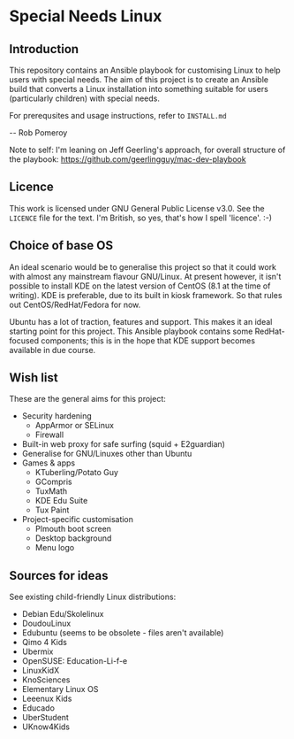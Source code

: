 # Special Needs Linux

## Introduction

This repository contains an Ansible playbook for customising Linux to help users with special needs. The aim of this project is to create an Ansible build that converts a Linux installation into something suitable for users (particularly children) with special needs.

For prerequsites and usage instructions, refer to ```INSTALL.md```

-- Rob Pomeroy

Note to self: I'm leaning on Jeff Geerling's approach, for overall structure of the playbook: https://github.com/geerlingguy/mac-dev-playbook

## Licence

This work is licensed under GNU General Public License v3.0. See the ```LICENCE``` file for the text. I'm British, so yes, that's how I spell 'licence'. :-)

## Choice of base OS

An ideal scenario would be to generalise this project so that it could work with almost any mainstream flavour GNU/Linux. At present however, it isn't possible to install KDE on the latest version of CentOS (8.1 at the time of writing). KDE is preferable, due to its built in kiosk framework. So that rules out CentOS/RedHat/Fedora for now.

Ubuntu has a lot of traction, features and support. This makes it an ideal starting point for this project. This Ansible playbook contains some RedHat-focused components; this is in the hope that KDE support becomes available in due course.

## Wish list

These are the general aims for this project:

* Security hardening
  * AppArmor or SELinux
  * Firewall
* Built-in web proxy for safe surfing (squid + E2guardian)
* Generalise for GNU/Linuxes other than Ubuntu
* Games & apps
  * KTuberling/Potato Guy
  * GCompris
  * TuxMath
  * KDE Edu Suite
  * Tux Paint
* Project-specific customisation
  * Plmouth boot screen
  * Desktop background
  * Menu logo

## Sources for ideas

See existing child-friendly Linux distributions:

* Debian Edu/Skolelinux
* DoudouLinux
* Edubuntu (seems to be obsolete - files aren't available)
* Qimo 4 Kids
* Ubermix
* OpenSUSE: Education-Li-f-e
* LinuxKidX
* KnoSciences
* Elementary Linux OS
* Leeenux Kids
* Educado
* UberStudent
* UKnow4Kids